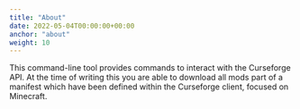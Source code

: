 ```yaml
---
title: "About"
date: 2022-05-04T00:00:00+00:00
anchor: "about"
weight: 10
---
```


This command-line tool provides commands to interact with the Curseforge API. At
the time of writing this you are able to download all mods part of a manifest
which have been defined within the Curseforge client, focused on Minecraft.
